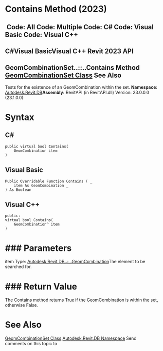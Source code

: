 # Contains Method (2023)

﻿
 Code: All Code: Multiple Code: C# Code: Visual Basic Code: Visual C++   
---  
C#Visual BasicVisual C++
Revit 2023 API  
---  
GeomCombinationSet..::..Contains Method   
[GeomCombinationSet Class](854ed2aa-bd22-3352-383f-7a5230f154e5.md "GeomCombinationSet Class") See Also  
---  
Tests for the existence of an GeomCombination within the set.
**Namespace:** [Autodesk.Revit.DB](87546ba7-461b-c646-cbb1-2cb8f5bff8b2.md "Autodesk.Revit.DB Namespace")**Assembly:** RevitAPI (in RevitAPI.dll) Version: 23.0.0.0 (23.1.0.0)
# Syntax
C#  
---  
```text
public virtual bool Contains(
	GeomCombination item
)
```
  
Visual Basic  
---  
```text
Public Overridable Function Contains ( _
	item As GeomCombination _
) As Boolean
```
  
Visual C++  
---  
```text
public:
virtual bool Contains(
	GeomCombination^ item
)
```
  
# ### Parameters
item
    Type: [Autodesk.Revit.DB..::..GeomCombination](75501cfa-a83b-0acf-c446-b368551da6c4.md "GeomCombination Class")The element to be searched for.
# ### Return Value
The Contains method returns True if the GeomCombination is within the set, otherwise False.
# See Also
[GeomCombinationSet Class](854ed2aa-bd22-3352-383f-7a5230f154e5.md "GeomCombinationSet Class")
[Autodesk.Revit.DB Namespace](87546ba7-461b-c646-cbb1-2cb8f5bff8b2.md "Autodesk.Revit.DB Namespace")
Send comments on this topic to 